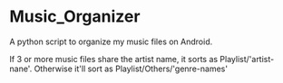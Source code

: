 # Music_Organizer
A python script to organize my music files on Android.

If 3 or more music files share the artist name, it sorts as Playlist/'artist-nane'.
Otherwise it'll sort as Playlist/Others/'genre-names'
